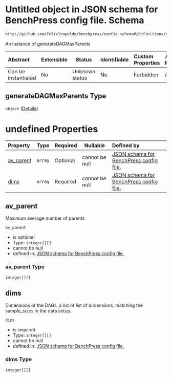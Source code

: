 # Untitled object in JSON schema for BenchPress config file. Schema

```txt
http://github.com/felixleopoldo/benchpress/config.schema#/definitions/generateDAGMaxParents
```

An instance of generateDAGMaxParents


| Abstract            | Extensible | Status         | Identifiable | Custom Properties | Additional Properties | Access Restrictions | Defined In                                                               |
| :------------------ | ---------- | -------------- | ------------ | :---------------- | --------------------- | ------------------- | ------------------------------------------------------------------------ |
| Can be instantiated | No         | Unknown status | No           | Forbidden         | Allowed               | none                | [config.schema.json\*](../out/config.schema.json "open original schema") |

## generateDAGMaxParents Type

`object` ([Details](config-definitions-generatedagmaxparents.md))

# undefined Properties

| Property                | Type    | Required | Nullable       | Defined by                                                                                                                                                                                                                          |
| :---------------------- | ------- | -------- | -------------- | :---------------------------------------------------------------------------------------------------------------------------------------------------------------------------------------------------------------------------------- |
| [av_parent](#av_parent) | `array` | Optional | cannot be null | [JSON schema for BenchPress config file.](config-definitions-generatedagmaxparents-properties-av_parent.md "http&#x3A;//github.com/felixleopoldo/benchpress/config.schema#/definitions/generateDAGMaxParents/properties/av_parent") |
| [dims](#dims)           | `array` | Required | cannot be null | [JSON schema for BenchPress config file.](config-definitions-generatedagmaxparents-properties-dims.md "http&#x3A;//github.com/felixleopoldo/benchpress/config.schema#/definitions/generateDAGMaxParents/properties/dims")           |

## av_parent

Maximum average number of parents


`av_parent`

-   is optional
-   Type: `integer[][]`
-   cannot be null
-   defined in: [JSON schema for BenchPress config file.](config-definitions-generatedagmaxparents-properties-av_parent.md "http&#x3A;//github.com/felixleopoldo/benchpress/config.schema#/definitions/generateDAGMaxParents/properties/av_parent")

### av_parent Type

`integer[][]`

## dims

Dimensions of the DAGs, a list of list of dimensions, matching the sample_sizes in the data setup.


`dims`

-   is required
-   Type: `integer[][]`
-   cannot be null
-   defined in: [JSON schema for BenchPress config file.](config-definitions-generatedagmaxparents-properties-dims.md "http&#x3A;//github.com/felixleopoldo/benchpress/config.schema#/definitions/generateDAGMaxParents/properties/dims")

### dims Type

`integer[][]`
